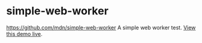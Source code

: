 # simple-web-worker
https://github.com/mdn/simple-web-worker
A simple web worker test. [View this demo live](http://mdn.github.io/simple-web-worker/).
